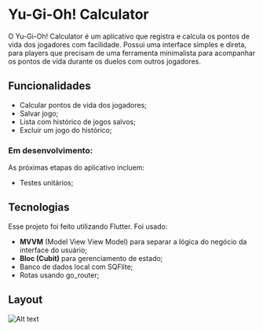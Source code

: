 # Yu-Gi-Oh! Calculator

O Yu-Gi-Oh! Calculator é um aplicativo que registra e calcula os pontos de vida dos jogadores com facilidade. Possui uma interface simples e direta, para players que precisam de uma ferramenta minimalista para acompanhar os pontos de vida durante os duelos com outros jogadores. 

## Funcionalidades
- Calcular pontos de vida dos jogadores;
- Salvar jogo;
- Lista com histórico de jogos salvos;
- Excluir um jogo do histórico;

### Em desenvolvimento:
As próximas etapas do aplicativo incluem:
- Testes unitários;

## Tecnologias
Esse projeto foi feito utilizando Flutter. Foi usado:
- **MVVM**  (Model View View Model) para separar a  lógica do negócio da interface do usuário;
-  **Bloc (Cubit)** para gerenciamento de estado;
- Banco de dados local com SQFlite;
- Rotas usando go_router; 

## Layout 
![Alt text](<assets/images/Captura de Tela 2024-02-27 às 15.54.48.png>)


